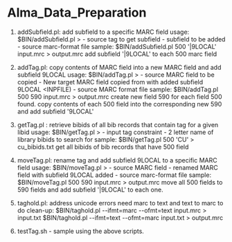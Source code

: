 # Alma_Data_Preparation

1. addSubfield.pl: add subfield  to a specific MARC field
 usage:         $BIN/addSubfield.pl <INPTAG> <INPSUBF> <INPFILE> > <OUTFILE>
                <INPTAG> - source tag to get subfield <INPSUBF>
                <INPSUBF> - subfield to be added
                <INPFILE> - source marc-format file
 sample:        $BIN/addSubfield.pl 500 '|9LOCAL' input.mrc > output.mrc
	        add subfield '|9LOCAL' to each 500 marc field


2. addTag.pl: copy contents of MARC field <INPTAG> into a new MARC field <OUTTAG> and add subfield 9LOCAL
 usage:        $BIN/addTag.pl <INPTAG> <OUTTAG> <INPFILE> >  <OUTFILE>
               <INPTAG> - source MARC field to be copied
               <OUTTAG> - New target MARC field copied from <INPTAG> with added subfield 9LOCAL
               <INPFILE) - source MARC format file
 sample:  $BIN/addTag.pl 500 590 input.mrc > output.mrc
          create new field 590 for each field 500 found.
          copy contents of each 500 field into the corresponding new 590 and add subfield '9LOCAL'

3. getTag.pl : retrieve bibids of all bib records that contain tag for a given libid
 usage: $BIN/getTag.pl <INPTAG> <LIBNAME> > <list of bib_ids with INPTAG>
        <INPTAG> - input tag constraint
        <LIBNAME> - 2 letter name of library bibids to search for
 sample: $BIN/getTag.pl 500 'CU' > cu_bibids.txt
         get all bibids of bib records that have 500 field

4. moveTag.pl: rename tag and add subfield 9LOCAL to a specific MARC field
 usage:        $BIN/moveTag.pl <INPTAG> <OUTTAG> <INPFILE> > <OUTFILE>
               <INPTAG> - source MARC field
               <OUTTAG> - renamed MARC field with subfield 9LOCAL added
               <INPFILE> - source marc-format file
 sample:       $BIN/moveTag.pl 500 590 input.mrc > output.mrc
               move all 500 fields to 590 fields and add subfield '|9LOCAL' to each one.

5. taghold.pl: address unicode errors
               need marc to text and text to marc to do clean-up:
               $BIN/taghold.pl --ifmt=marc --ofmt=text input.mrc >  input.txt
               $BIN/taghold.pl --ifmt=text --ofmt=marc input.txt > output.mrc

6. testTag.sh  - sample using the above scripts.
